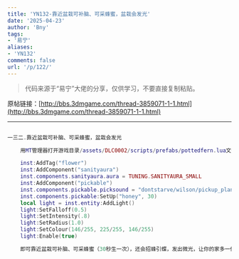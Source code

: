 ```yaml
---
title: 'YN132-靠近盆栽可补脑、可采蜂蜜，盆栽会发光'
date: '2025-04-23'
author: 'Bny'
tags:
- '易宁'
aliases:
- 'YN132'
comments: false
url: '/p/122/'
---
```


> 代码来源于“易宁”大佬的分享，仅供学习，不要直接复制粘贴。

原帖链接：[http://bbs.3dmgame.com/thread-3859071-1-1.html](http://bbs.3dmgame.com/thread-3859071-1-1.html)

---

```lua  

一三二.靠近盆栽可补脑、可采蜂蜜，盆栽会发光

	用MT管理器打开游戏目录/assets/DLC0002/scripts/prefabs/pottedfern.lua文件，在inst:AddComponent("inspectable")的下一行插入以下内容：

	inst:AddTag("flower")
	inst:AddComponent("sanityaura")
	inst.components.sanityaura.aura = TUNING.SANITYAURA_SMALL
	inst:AddComponent("pickable")
	inst.components.pickable.picksound = "dontstarve/wilson/pickup_plants"
	inst.components.pickable:SetUp("honey", 30)
	local light = inst.entity:AddLight()
	light:SetFalloff(0.5)
	light:SetIntensity(.8)
	light:SetRadius(1.0)
	light:SetColour(146/255, 225/255, 146/255)
	light:Enable(true)

	即可靠近盆栽可补脑、可采蜂蜜（30秒生一次），还会招蜂引蝶，发出微光，让你的家多一份温馨。盆栽在建造选项（画着锤子）下，用5个叶子、1个蜗牛壳碎片建造

```  


